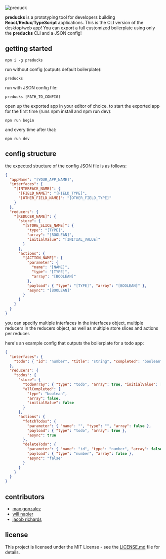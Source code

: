 ![preduck](https://raw.githubusercontent.com/palgorhythm/preducks-web/master/preducks-logo-text.svg?sanitize=true)

**preducks** is a prototyping tool for developers building **React**/**Redux**/**TypeScript** applications. This is the CLI version of the desktop/web app!
You can export a full customized boilerplate using only the **preducks** CLI and a JSON config!

## getting started

```
npm i -g preducks
```

run without config (outputs default boilerplate):

```
preducks
```

run with JSON config file:

```
preducks [PATH_TO_CONFIG]
```

open up the exported app in your editor of choice.
to start the exported app for the first time (runs npm install and npm run dev):

```
npm run begin
```

and every time after that:

```
npm run dev
```

## config structure

the expected structure of the config JSON file is as follows:

```JSON
{
  "appName": "[YOUR_APP_NAME]",
  "interfaces": {
    "[INTERFACE_NAME]": {
      "[FIELD_NAME]": "[FIELD_TYPE]",
      "[OTHER_FIELD_NAME]": "[OTHER_FIELD_TYPE]"
    }
  },
  "reducers": {
    "[REDUCER_NAME]": {
      "store": {
        "[STORE_SLICE_NAME]": {
          "type": "[TYPE]",
          "array": "[BOOLEAN]",
          "initialValue": "[INITIAL_VALUE]"
        }
      },
      "actions": {
        "[ACTION_NAME]": {
          "parameter": {
            "name": "[NAME]",
            "type": "[TYPE]",
            "array": "[BOOLEAN]"
          },
          "payload": { "type": "[TYPE]", "array": "[BOOLEAN]" },
          "async": "[BOOLEAN]"
        }
      }
    }
  }
}
```

you can specify multiple interfaces in the interfaces object, multiple reducers in the reducers object, as well as multiple store slices and actions per reducer.

here's an example config that outputs the boilerplate for a todo app:

```JSON
{
  "interfaces": {
    "todo": { "id": "number", "title": "string", "completed": "boolean" }
  },
  "reducers": {
    "todos": {
      "store": {
        "todoArray": { "type": "todo", "array": true, "initialValue": [] },
        "allCompleted": {
          "type": "boolean",
          "array": false,
          "initialValue": false
        }
      },
      "actions": {
        "fetchTodos": {
          "parameter": { "name": "", "type": "", "array": false },
          "payload": { "type": "todo", "array": true },
          "async": true
        },
        "deleteTodo": {
          "parameter": { "name": "id", "type": "number", "array": false },
          "payload": { "type": "number", "array": false },
          "async": "false"
        }
      }
    }
  }
}
```

## contributors

- [max gonzalez](https://github.com/maximiliangonzalez)
- [will napier](https://github.com/willnap)
- [jacob richards](https://github.com/palgorhythm)

## license

This project is licensed under the MIT License - see the [LICENSE.md](https://github.com/oslabs-beta/preducks/blob/development/LICENSE.md) file for details.
